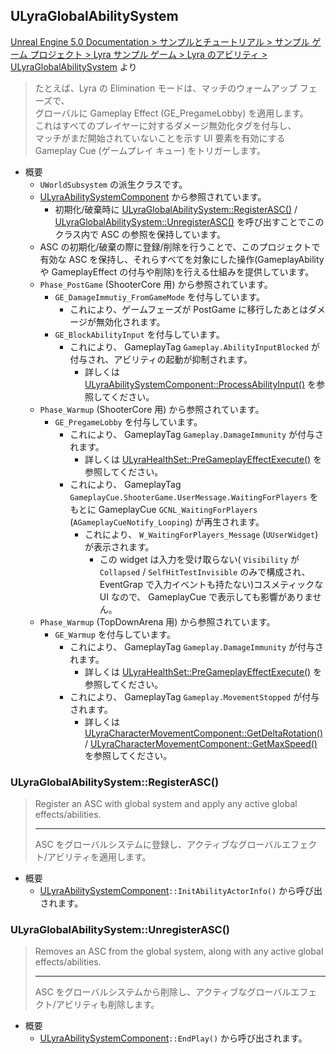 ## ULyraGlobalAbilitySystem

[Unreal Engine 5.0 Documentation > サンプルとチュートリアル > サンプル ゲーム プロジェクト > Lyra サンプル ゲーム > Lyra のアビリティ > ULyraGlobalAbilitySystem] より  
> たとえば、Lyra の Elimination モードは、マッチのウォームアップ フェーズで、  
> グローバルに Gameplay Effect (GE_PregameLobby) を適用します。  
> これはすべてのプレイヤーに対するダメージ無効化タグを付与し、  
> マッチがまだ開始されていないことを示す UI 要素を有効にする Gameplay Cue (ゲームプレイ キュー) をトリガーします。  

* 概要
	* `UWorldSubsystem` の派生クラスです。
	* [ULyraAbilitySystemComponent] から参照されています。
		* 初期化/破棄時に [ULyraGlobalAbilitySystem::RegisterASC()] / [ULyraGlobalAbilitySystem::UnregisterASC()] を呼び出すことでこのクラス内で ASC の参照を保持しています。
	* ASC の初期化/破棄の際に登録/削除を行うことで、このプロジェクトで有効な ASC を保持し、それらすべてを対象にした操作(GameplayAbility や GameplayEffect の付与や削除)を行える仕組みを提供しています。
	* `Phase_PostGame` (ShooterCore 用) から参照されています。
		* `GE_DamageImmutiy_FromGameMode` を付与しています。
			* これにより、ゲームフェーズが PostGame に移行したあとはダメージが無効化されます。
		* `GE_BlockAbilityInput` を付与しています。
			* これにより、 GameplayTag `Gameplay.AbilityInputBlocked` が付与され、アビリティの起動が抑制されます。
				* 詳しくは [ULyraAbilitySystemComponent::ProcessAbilityInput()] を参照してください。
	* `Phase_Warmup` (ShooterCore 用) から参照されています。
		* `GE_PregameLobby` を付与しています。
			* これにより、 GameplayTag `Gameplay.DamageImmunity` が付与されます。
				* 詳しくは [ULyraHealthSet::PreGameplayEffectExecute()] を参照してください。
			* これにより、 GameplayTag `GameplayCue.ShooterGame.UserMessage.WaitingForPlayers` をもとに GameplayCue `GCNL_WaitingForPlayers` (`AGameplayCueNotify_Looping`) が再生されます。
				* これにより、 `W_WaitingForPlayers_Message` (`UUserWidget`) が表示されます。
					* この widget は入力を受け取らない( `Visibility` が `Collapsed` / `SelfHitTestInvisible` のみで構成され、 EventGrap で入力イベントも持たない)コスメティックな UI なので、 GameplayCue で表示しても影響がありません。
	* `Phase_Warmup` (TopDownArena 用) から参照されています。
		* `GE_Warmup` を付与しています。
			* これにより、 GameplayTag `Gameplay.DamageImmunity` が付与されます。
				* 詳しくは [ULyraHealthSet::PreGameplayEffectExecute()] を参照してください。
			* これにより、 GameplayTag `Gameplay.MovementStopped` が付与されます。
				* 詳しくは [ULyraCharacterMovementComponent::GetDeltaRotation()] / [ULyraCharacterMovementComponent::GetMaxSpeed()] を参照してください。

### ULyraGlobalAbilitySystem::RegisterASC()

> Register an ASC with global system and apply any active global effects/abilities.  
> 
> ----
> ASC をグローバルシステムに登録し、アクティブなグローバルエフェクト/アビリティを適用します。 

* 概要
	* [ULyraAbilitySystemComponent]`::InitAbilityActorInfo()` から呼び出されます。


### ULyraGlobalAbilitySystem::UnregisterASC()

> Removes an ASC from the global system, along with any active global effects/abilities.  
> 
> ----
> ASC をグローバルシステムから削除し、アクティブなグローバルエフェクト/アビリティも削除します。 

* 概要
	* [ULyraAbilitySystemComponent]`::EndPlay()` から呼び出されます。


<!--- ページ内のリンク --->

<!--- 自前の画像へのリンク --->

<!--- generated --->
[ULyraAbilitySystemComponent]: ../../Lyra/GameplayAbility/ULyraAbilitySystemComponent.md#ulyraabilitysystemcomponent
[ULyraAbilitySystemComponent::ProcessAbilityInput()]: ../../Lyra/GameplayAbility/ULyraAbilitySystemComponent.md#ulyraabilitysystemcomponentprocessabilityinput
[ULyraGlobalAbilitySystem::RegisterASC()]: ../../Lyra/GameplayAbility/ULyraGlobalAbilitySystem.md#ulyraglobalabilitysystemregisterasc
[ULyraGlobalAbilitySystem::UnregisterASC()]: ../../Lyra/GameplayAbility/ULyraGlobalAbilitySystem.md#ulyraglobalabilitysystemunregisterasc
[ULyraHealthSet::PreGameplayEffectExecute()]: ../../Lyra/GameplayAbility/ULyraHealthSet.md#ulyrahealthsetpregameplayeffectexecute
[ULyraCharacterMovementComponent::GetDeltaRotation()]: ../../Lyra/GameplayFramework/ULyraCharacterMovementComponent.md#ulyracharactermovementcomponentgetdeltarotation
[ULyraCharacterMovementComponent::GetMaxSpeed()]: ../../Lyra/GameplayFramework/ULyraCharacterMovementComponent.md#ulyracharactermovementcomponentgetmaxspeed
[Unreal Engine 5.0 Documentation > サンプルとチュートリアル > サンプル ゲーム プロジェクト > Lyra サンプル ゲーム > Lyra のアビリティ > ULyraGlobalAbilitySystem]: https://docs.unrealengine.com/5.0/ja/abilities-in-lyra-in-unreal-engine/#ulyraglobalabilitysystem
